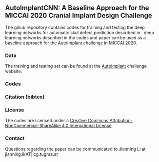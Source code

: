 ## AutoImplantCNN: A Baseline Approach for the MICCAI 2020 Cranial Implant Design Challenge

The gihub repository contains codes for training and testing the deep learning networks for automatic skul defect prediction described in . deep learning networks described in the codes and paper can be used as a baseline approach for the [AutoImplant](https://autoimplant.grand-challenge.org/) challenge in [MICCAI 2020](https://miccai2020.org/en/MICCAI-2020-CHALLENGES.html).

### Data
The training and testing set can be found at the [AutoImplant](https://autoimplant.grand-challenge.org/) challenge website. 


### Codes



### Citation (bibtex)

### License
The codes are licensed under a [Creative Commons Attribution-NonCommercial-ShareAlike 4.0 International License](https://github.com/Jianningli/autoimplant/blob/master/LICENSE)

### Contact
Questions regarding the paper can be communicated to Jianning Li at jianning.li(AT)icg.tugraz.at

